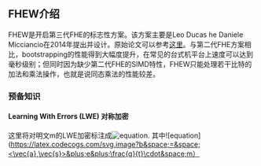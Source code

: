 ## FHEW介绍

FHEW是开启第三代FHE的标志性方案。该方案主要是Leo Ducas he Daniele Micciancio在2014年提出并设计。原始论文可以参考[这里](https://eprint.iacr.org/2014/816.pdf)。与第二代FHE方案相比，bootstrapping的性能得到大幅度提升，在常见的台式机平台上速度可以达到毫秒级别；但同时因为缺少第二代FHE的SIMD特性，FHEW只能处理若干比特的加法和乘法操作，也就是说同态乘法的性能较差。

### 预备知识
#### Learning With Errors (LWE) 对称加密
这里将对明文m的LWE加密标注成![equation](https://latex.codecogs.com/svg.image?LWE(m)=(\vec{a},b)). 其中![equation](https://latex.codecogs.com/svg.image?b&space;=&space;<\vec{a},\vec{s}>&plus;e&plus;\frac{q}{t}\cdot&space;m）

